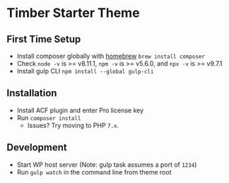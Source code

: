 # Timber Starter Theme

## First Time Setup

- Install composer globally with [homebrew](https://brew.sh/) `brew install composer`
- Check `node -v` is >= v8.11.1, `npm -v` is >= v5.6.0, and `npx -v` is >= v9.7.1
- Install gulp CLI `npm install --global gulp-cli`

## Installation

- Install ACF plugin and enter Pro license key
- Run `composer install`
  - Issues? Try moving to PHP `7.x`.

## Development

- Start WP host server (Note: gulp task assumes a port of `1234`)
- Run `gulp watch` in the command line from theme root
